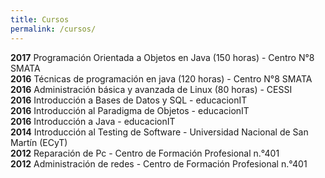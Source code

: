 ```yaml
---
title: Cursos
permalink: /cursos/
---  
```

__2017__ Programación Orientada a Objetos en Java (150 horas) - Centro N°8 SMATA  
__2016__ Técnicas de programación en java (120 horas) - Centro N°8 SMATA  
__2016__ Administración básica y avanzada de Linux (80 horas) - CESSI  
__2016__ Introducción a Bases de Datos y SQL - educacionIT  
__2016__ Introducción al Paradigma de Objetos - educacionIT  
__2016__ Introducción a Java -  educacionIT  
__2014__ Introducción al Testing de Software -  Universidad Nacional de San Martín (ECyT)  
__2012__ Reparación de Pc - Centro de Formación Profesional n.°401  
__2012__ Administración de redes - Centro de Formación Profesional n.°401  


